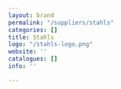 ```yaml
---
layout: brand
permalink: "/suppliers/stahls"
categories: []
title: Stahls
logo: "/stahls-logo.png"
website: ''
catalogues: []
info: ''

---
```

